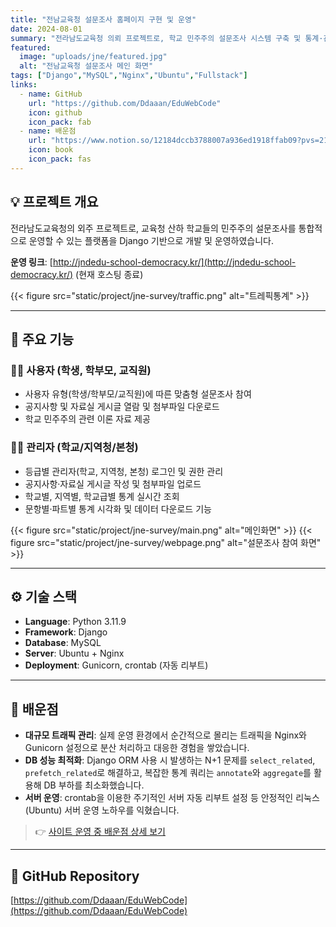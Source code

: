 ```yaml
---
title: "전남교육청 설문조사 홈페이지 구현 및 운영"
date: 2024-08-01
summary: "전라남도교육청 의뢰 프로젝트로, 학교 민주주의 설문조사 시스템 구축 및 통계·관리 기능을 포함한 Django 기반 웹 서비스"
featured:
  image: "uploads/jne/featured.jpg"
  alt: "전남교육청 설문조사 메인 화면"
tags: ["Django","MySQL","Nginx","Ubuntu","Fullstack"]
links:
  - name: GitHub
    url: "https://github.com/Ddaaan/EduWebCode"
    icon: github
    icon_pack: fab
  - name: 배운점
    url: "https://www.notion.so/12184dccb3788007a936ed1918ffab09?pvs=21"
    icon: book
    icon_pack: fas
---
```


## 💡 프로젝트 개요
전라남도교육청의 외주 프로젝트로, 교육청 산하 학교들의 민주주의 설문조사를 통합적으로 운영할 수 있는 플랫폼을 Django 기반으로 개발 및 운영하였습니다. 

**운영 링크**: [http://jndedu-school-democracy.kr/](http://jndedu-school-democracy.kr/) (현재 호스팅 종료)

{{< figure src="static/project/jne-survey/traffic.png" alt="트레픽통계" >}}

---

## 🌟 주요 기능
### 👩‍🏫 사용자 (학생, 학부모, 교직원)
- 사용자 유형(학생/학부모/교직원)에 따른 맞춤형 설문조사 참여
- 공지사항 및 자료실 게시글 열람 및 첨부파일 다운로드
- 학교 민주주의 관련 이론 자료 제공

### 🧑‍💻 관리자 (학교/지역청/본청)
- 등급별 관리자(학교, 지역청, 본청) 로그인 및 권한 관리
- 공지사항·자료실 게시글 작성 및 첨부파일 업로드
- 학교별, 지역별, 학교급별 통계 실시간 조회
- 문항별·파트별 통계 시각화 및 데이터 다운로드 기능

{{< figure src="static/project/jne-survey/main.png" alt="메인화면" >}}
{{< figure src="static/project/jne-survey/webpage.png" alt="설문조사 참여 화면" >}}

---

## ⚙️ 기술 스택
- **Language**: Python 3.11.9
- **Framework**: Django
- **Database**: MySQL
- **Server**: Ubuntu + Nginx
- **Deployment**: Gunicorn, crontab (자동 리부트)

---

## 🧠 배운점
- **대규모 트래픽 관리**: 실제 운영 환경에서 순간적으로 몰리는 트래픽을 Nginx와 Gunicorn 설정으로 분산 처리하고 대응한 경험을 쌓았습니다.
- **DB 성능 최적화**: Django ORM 사용 시 발생하는 N+1 문제를 `select_related`, `prefetch_related`로 해결하고, 복잡한 통계 쿼리는 `annotate`와 `aggregate`를 활용해 DB 부하를 최소화했습니다.
- **서버 운영**: crontab을 이용한 주기적인 서버 자동 리부트 설정 등 안정적인 리눅스(Ubuntu) 서버 운영 노하우를 익혔습니다.

> 👉 [사이트 운영 중 배운점 상세 보기](https://www.notion.so/12184dccb3788007a936ed1918ffab09?pvs=21)

---

## 🔗 GitHub Repository
[https://github.com/Ddaaan/EduWebCode](https://github.com/Ddaaan/EduWebCode)